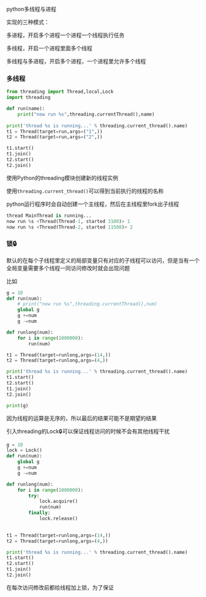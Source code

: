 python多线程与进程

<!--more-->

实现的三种模式：

多进程，开启多个进程一个进程一个线程执行任务

多线程，开启一个进程里面多个线程

多线程与多进程，开启多个进程，一个进程里允许多个线程

### 多线程

```python
from threading import Thread,local,Lock
import threading

def run(name):
    print("now run %s",threading.currentThread(),name)
    
print('thread %s is running...' % threading.current_thread().name)    
t1 = Thread(target=run,args=("1",))
t2 = Thread(target=run,args=("2",))

t1.start()
t1.join()
t2.start()
t2.join()
```

使用Python的threading模块创建新的线程实例

使用`threading.current_thread()`可以得到当前执行的线程的名称

python运行程序时会自动创建一个主线程，然后在主线程里fork出子线程

```python
thread MainThread is running...
now run %s <Thread(Thread-1, started 3100)> 1
now run %s <Thread(Thread-2, started 11508)> 2
```

### 锁🔒

默认的在每个子线程里定义的局部变量只有对应的子线程可以访问，但是当有一个全局变量需要多个线程一同访问修改时就会出现问题

比如

```python
g = 10
def run(num):
    # print("now run %s",threading.currentThread(),num)
    global g
    g +=num
    g -=num

def runlong(num):
    for i in range(1000000):
        run(num)

t1 = Thread(target=runlong,args=(14,))
t2 = Thread(target=runlong,args=(4,))

print('thread %s is running...' % threading.current_thread().name)
t1.start()
t2.start()
t1.join()
t2.join()

print(g)
```

因为线程的运算是无序的，所以最后的结果可能不是期望的结果

引入threading的Lock🔒可以保证线程访问的时候不会有其他线程干扰

```python
g = 10
lock = Lock()
def run(num):
    global g
    g +=num
    g -=num

def runlong(num):
    for i in range(1000000):
        try:
            lock.acquire()
            run(num)
        finally:
            lock.release()
            

t1 = Thread(target=runlong,args=(14,))
t2 = Thread(target=runlong,args=(4,))

print('thread %s is running...' % threading.current_thread().name)
t1.start()
t2.start()
t1.join()
t2.join()
```

在每次访问修改前都给线程加上锁，为了保证